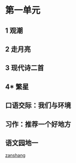 # 第一单元

<Ebook grade="xxyw4a" :pages="1" :paged="1" ></Ebook> 


## 1 观潮

<Ebook grade="xxyw4a" :pages="2" :paged="4" ></Ebook> 


## 2 走月亮

<Ebook grade="xxyw4a" :pages="5" :paged="7" ></Ebook> 


## 3 现代诗二首

<Ebook grade="xxyw4a" :pages="8" :paged="9" ></Ebook> 


## 4* 繁星

<Ebook grade="xxyw4a" :pages="10" :paged="10" ></Ebook> 


## 口语交际：我们与环境

<Ebook grade="xxyw4a" :pages="11" :paged="11" ></Ebook> 


## 习作：推荐一个好地方

<Ebook grade="xxyw4a" :pages="12" :paged="12" ></Ebook> 


## 语文园地一

<Ebook grade="xxyw4a" :pages="13" :paged="14" ></Ebook> 

[zanshang](../res/zanshang.md ':include')